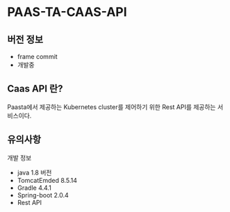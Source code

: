 # PAAS-TA-CAAS-API

## 버전 정보
 - frame commit
 - 개발중

## Caas API 란?
  Paasta에서 제공하는 Kubernetes cluster를 제어하기 위한 Rest API를 제공하는 서비스이다.


## 유의사항

개발 정보
- java 1.8 버전
- TomcatEmded 8.5.14
- Gradle 4.4.1
- Spring-boot 2.0.4
- Rest API


